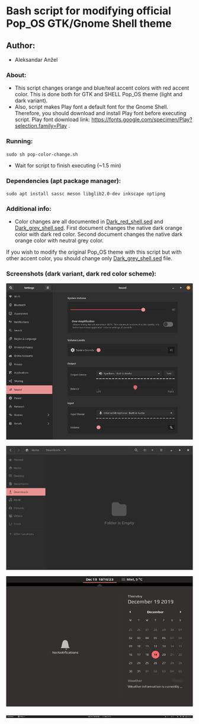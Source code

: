 # Bash script for modifying official Pop\_OS GTK/Gnome Shell theme

## Author:
* Aleksandar Anžel

### About:
* This script changes orange and blue/teal accent colors with red accent color. This is done both for GTK and SHELL Pop_OS theme (light and dark variant).
* Also, script makes Play font a default font for the Gnome Shell. Therefore, you should download and install Play font before executing script. Play font download link: https://fonts.google.com/specimen/Play?selection.family=Play .

### Running:
```shell
sudo sh pop-color-change.sh
```
* Wait for script to finish executing (~1.5 min)

### Dependencies (apt package manager):
```shell
sudo apt install sassc meson libglib2.0-dev inkscape optipng
```

### Additional info:
* Color changes are all documented in [Dark_red_shell.sed](Dark_red_shell.sed) and [Dark_grey_shell.sed](Dark_grey_shell.sed). First document changes the native dark orange color with dark red color. Second document changes the native dark orange color with neutral grey color.

If you wish to modify the original Pop\_OS theme with this script but with other accent color, you should change only [Dark_grey_shell.sed](Dark_grey_shell.sed) file.

### Screenshots (dark variant, dark red color scheme):

![Control Center](Screenshots/Control_center.png)

![File Manager](Screenshots/File_manager.png)

![Calendar](Screenshots/Calendar.png)

![Top Panel](Screenshots/Top_panel.png)

